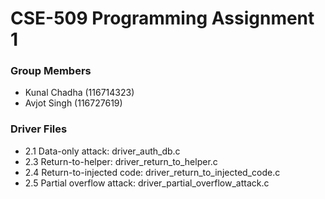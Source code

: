 # CSE-509 Programming Assignment 1
### Group Members
- Kunal Chadha (116714323)
- Avjot Singh (116727619)

### Driver Files
- 2.1 Data-only attack: driver_auth_db.c
- 2.3 Return-to-helper: driver_return_to_helper.c
- 2.4 Return-to-injected code: driver_return_to_injected_code.c
- 2.5 Partial overflow attack: driver_partial_overflow_attack.c

